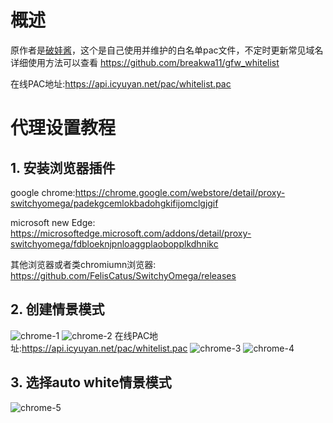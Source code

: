 # 概述
原作者是[破娃酱](https://github.com/breakwa11)，这个是自己使用并维护的白名单pac文件，不定时更新常见域名
详细使用方法可以查看 https://github.com/breakwa11/gfw_whitelist

在线PAC地址:https://api.icyuyan.net/pac/whitelist.pac

# 代理设置教程

## 1. 安装浏览器插件

google chrome:https://chrome.google.com/webstore/detail/proxy-switchyomega/padekgcemlokbadohgkifijomclgjgif 

microsoft new Edge: https://microsoftedge.microsoft.com/addons/detail/proxy-switchyomega/fdbloeknjpnloaggplaobopplkdhnikc 

其他浏览器或者类chromiumn浏览器: https://github.com/FelisCatus/SwitchyOmega/releases

## 2. 创建情景模式
![chrome-1](./img/chrome-1.png)
![chrome-2](./img/chrome-2.png)
在线PAC地址:https://api.icyuyan.net/pac/whitelist.pac
![chrome-3](./img/chrome-3.png)
![chrome-4](./img/chrome-4.png)

## 3. 选择auto white情景模式
![chrome-5](./img/chrome-5.png)